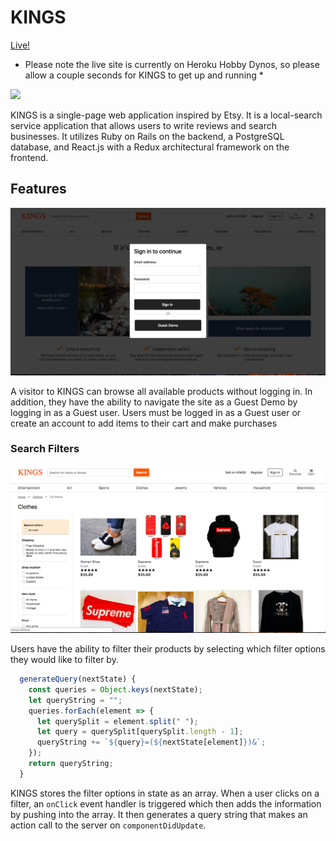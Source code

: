 

# KINGS


[Live!](https://kings-ja.herokuapp.com/)
 * Please note the live site is currently on Heroku Hobby Dynos, so please allow a couple seconds for KINGS to get up and running *
  
  ![](kings.gif	)

KINGS is a single-page web application inspired by Etsy. It is a local-search service application that allows users to write reviews and search businesses. It utilizes Ruby on Rails on the backend, a PostgreSQL database, and React.js with a Redux architectural framework on the frontend.



## Features


![alt text](https://github.com/jonathanahn95/KINGS/blob/master/app/assets/images/readme1.png "Logo Title Text 1")

A visitor to KINGS can browse all available products without logging in. In addition, they have the ability to navigate the site as a Guest Demo by logging in as a Guest user. Users must be logged in as a Guest user or create an account to add items to their cart and make purchases


### Search Filters
![alt text](https://github.com/jonathanahn95/KINGS/blob/master/app/assets/images/readme2.png "Logo Title Text 1")


Users have the ability to filter their products by selecting which filter options they would like to filter by.

``` javascript
  generateQuery(nextState) {
    const queries = Object.keys(nextState);
    let queryString = "";
    queries.forEach(element => {
      let querySplit = element.split(" ");
      let query = querySplit[querySplit.length - 1];
      queryString += `${query}=(${nextState[element]})&`;
    });
    return queryString;
  }
  ```
  
 KINGS stores the filter options in state as an array. When a user clicks on a filter, an  `onClick` event handler is triggered which then adds the information by pushing into the array. It then generates a query string that makes an action call to the server on `componentDidUpdate`.
